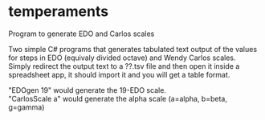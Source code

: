 # temperaments
Program to generate EDO and Carlos scales

Two simple C# programs that generates tabulated text output of the values for steps in EDO (equivaly divided octave) and Wendy Carlos scales.  
Simply redirect the output text to a ??.tsv file and then open it inside a spreadsheet app, it should import it and you will get a table format.

"EDOgen 19" would generate the 19-EDO scale.  
"CarlosScale a" would generate the alpha scale (a=alpha, b=beta, g=gamma)

